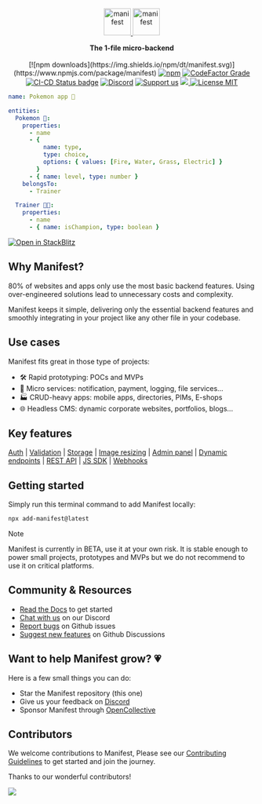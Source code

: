 <br>

<p align="center">
  <a href="https://manifest.build/#gh-light-mode-only">
    <img alt="manifest" src="https://manifest.build/assets/images/logo-transparent.svg" height="55px" alt="Manifest logo" title="Manifest - The 1-file micro-backend" />
  </a>
  <a href="https://manifest.build/#gh-dark-mode-only">
    <img alt="manifest" src="https://manifest.build/assets/images/logo-light.svg" height="55px" alt="Manifest logo" title="Manifest - The 1-file micro-backend" />
  </a>
</p>

<p align='center'>
<strong>The 1-file micro-backend</strong>
<br><br>
  [![npm downloads](https://img.shields.io/npm/dt/manifest.svg)](https://www.npmjs.com/package/manifest)
  <a href="https://www.npmjs.com/package/manifest" target="_blank"><img alt="npm" src="https://img.shields.io/npm/v/manifest"></a>
  <a href="https://www.codefactor.io/repository/github/mnfst/manifest" target="_blank"><img alt="CodeFactor Grade" src="https://img.shields.io/codefactor/grade/github/mnfst/manifest"></a>
<a href="https://github.com/mnfst/manifest/blob/master/.github/workflows/ci-cd.yml"><img  alt="CI-CD Status badge" src="https://github.com/mnfst/manifest/actions/workflows/ci-cd.yml/badge.svg"></a>
<a href="https://discord.com/invite/FepAked3W7" target="_blank"><img alt="Discord" src="https://img.shields.io/discord/1089907785178812499?label=discord"></a>
<a href="https://opencollective.com/mnfst"  target="_blank"><img src="https://img.shields.io/badge/Support%20us-Open%20Collective-41B883.svg" alt="Support us"></a>
<a href="https://codecov.io/gh/mnfst/manifest" > 
 <img src="https://codecov.io/gh/mnfst/manifest/graph/badge.svg?token=9URG40MEWY"/> 
 </a><a href="https://github.com/mnfst/manifest/blob/develop/LICENSE" target="_blank"><img alt="License MIT" src="https://img.shields.io/badge/licence-MIT-green"></a>
<br>

</p>

```yaml
name: Pokemon app 🐣

entities:
  Pokemon 🐉:
    properties:
      - name
      - {
          name: type,
          type: choice,
          options: { values: [Fire, Water, Grass, Electric] }
        }
      - { name: level, type: number }
    belongsTo:
      - Trainer

  Trainer 🧑‍🎤:
    properties:
      - name
      - { name: isChampion, type: boolean }
```

<a href="https://manifest.new" target="_blank"><img alt="Open in StackBlitz" src="https://developer.stackblitz.com/img/open_in_stackblitz.svg"></a>

## Why Manifest?

80% of websites and apps only use the most basic backend features. Using over-engineered solutions lead to unnecessary costs and complexity.

Manifest keeps it simple, delivering only the essential backend features and smoothly integrating in your project like any other file in your codebase.

## Use cases

Manifest fits great in those type of projects:

- 🛠️ Rapid prototyping: POCs and MVPs
- 🧩 Micro services: notification, payment, logging, file services...
- 🏭 CRUD-heavy apps: mobile apps, directories, PIMs, E-shops
- 🌐 Headless CMS: dynamic corporate websites, portfolios, blogs...

## Key features

<a href="https://manifest.build/docs/authentication" target="_blank">Auth</a> | <a href="https://manifest.build/docs/validation" target="_blank">Validation</a> | <a href="https://manifest.build/docs/upload#upload-a-file" target="_blank">Storage</a> | <a href="https://manifest.build/docs/upload#upload-an-image" target="_blank">Image resizing</a> | <a href="https://manifest.build/docs/install" target="_blank">Admin panel</a> | <a href="https://manifest.build/docs/endpoints" target="_blank">Dynamic endpoints</a> |
<a href="https://manifest.build/docs/rest-api" target="_blank">REST API</a> | <a href="https://manifest.build/docs/javascript-sdk" target="_blank">JS SDK</a> | <a href="https://manifest.build/docs/webhooks" target="_blank">Webhooks</a>

## Getting started

Simply run this terminal command to add Manifest locally:

```bash
npx add-manifest@latest
```

> [!NOTE]  
> Manifest is currently in BETA, use it at your own risk. It is stable enough to power small projects, prototypes and MVPs but we do not recommend to use it on critical platforms.

## Community & Resources

- [Read the Docs](https://manifest.build/docs) to get started
- [Chat with us](https://discord.gg/FepAked3W7) on our Discord
- [Report bugs](https://github.com/mnfst/manifest/issues) on Github issues
- [Suggest new features](https://github.com/mnfst/manifest/discussions/new?category=feature-request) on Github Discussions

## Want to help Manifest grow? 💗

Here is a few small things you can do:

- Star the Manifest repository (this one)
- Give us your feedback on [Discord](https://discord.gg/FepAked3W7)
- Sponsor Manifest through [OpenCollective](https://opencollective.com/mnfst)

## Contributors

We welcome contributions to Manifest, Please see our [Contributing Guidelines](./CONTRIBUTING.md) to get started and join the journey.

Thanks to our wonderful contributors!

<a href="https://github.com/mnfst/manifest/graphs/contributors">
  <img src="https://contrib.rocks/image?repo=mnfst/manifest" />
</a>
